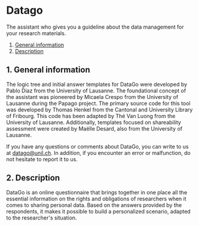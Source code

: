 # Datago
The assistant who gives you a guideline about the data management for your research materials.

1. [General information](#1-general-information)
2. [Description](#2-description)

## 1. General information
The logic tree and initial answer templates for DataGo were developed by Pablo Diaz from the University of Lausanne. The foundational concept of the assistant was pioneered by Micaela Crespo from the University of Lausanne during the Papago project. The primary source code for this tool was developed by Thomas Henkel from the Cantonal and University Library of Fribourg. This code has been adapted by Thé Van Luong from the University of Lausanne. Additionally, templates focused on shareability assessment were created by Maëlle Desard, also from the University of Lausanne.


If you have any questions or comments about DataGo, you can write to us at datago@unil.ch. In addition, if you encounter an error or malfunction, do not hesitate to report it to us.


## 2. Description
DataGo is an online questionnaire that brings together in one place all the essential information on the rights and obligations of researchers when it comes to sharing personal data. Based on the answers provided by the respondents, it makes it possible to build a personalized scenario, adapted to the researcher's situation.
